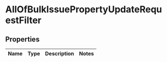 # AllOfBulkIssuePropertyUpdateRequestFilter

## Properties
Name | Type | Description | Notes
------------ | ------------- | ------------- | -------------
